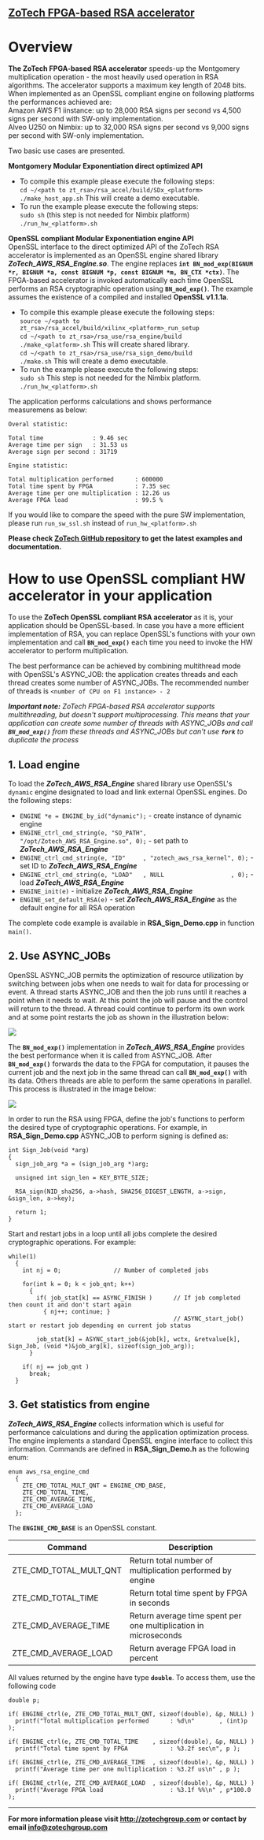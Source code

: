 ## **[ZoTech FPGA-based RSA accelerator](http://zotechgroup.com/)** ##

# Overview #
**The ZoTech FPGA-based RSA accelerator** speeds-up the Montgomery multiplication operation - the most heavily used operation in RSA algorithms. The accelerator supports a maximum key length of 2048 bits. When implemented as an OpenSSL compliant engine on following platforms the performances achieved are:  
  Amazon AWS F1 iinstance: up to 28,000 RSA signs per second vs 4,500 signs per second with SW-only implementation.  
  Alveo U250 on Nimbix:    up to 32,000 RSA signs per second vs 9,000 signs per second with SW-only implementation.  

Two basic use cases are presented.
  
**Montgomery Modular Exponentiation direct optimized API**  
* To compile this example please execute the following steps:  
  `cd ~/<path to zt_rsa>/rsa_accel/build/SDx_<platform>`  
  `./make_host_app.sh` This will create a demo executable.  
* To run the example please execute the following steps:  
  `sudo sh` (this step is not needed for Nimbix platform)  
  `./run_hw_<platform>.sh`


**OpenSSL compliant Modular Exponentiation engine API**  
OpenSSL interface to the direct optimized API of the ZoTech RSA accelerator is implemented as an OpenSSL engine shared library **_ZoTech_AWS_RSA_Engine.so_**. The engine replaces **`int BN_mod_exp(BIGNUM *r, BIGNUM *a, const BIGNUM *p, const BIGNUM *m, BN_CTX *ctx)`**. The FPGA-based accelerator is invoked automatically each time OpenSSL performs an RSA cryptographic operation using **`BN_mod_exp()`**. The example assumes the existence of a compiled and installed **OpenSSL v1.1.1a**.
* To compile this example please execute the following steps:  
  `source ~/<path to zt_rsa>/rsa_accel/build/xilinx_<platform>_run_setup`  
  `cd ~/<path to zt_rsa>/rsa_use/rsa_engine/build`  
  `./make_<platform>.sh` This will create shared library.  
  `cd ~/<path to zt_rsa>/rsa_use/rsa_sign_demo/build`  
  `./make.sh` This will create a demo executable.  
* To run the example please execute the following steps:  
  `sudo sh` This step is not needed for the Nimbix platform.  
  `./run_hw_<platform>.sh`

The application performs calculations and shows performance measuremens as below:

    Overal statistic:
    
    Total time              : 9.46 sec
    Average time per sign   : 31.53 us
    Average sign per second : 31719
    
    Engine statistic:

    Total multiplication performed      : 600000
    Total time spent by FPGA            : 7.35 sec
    Average time per one multiplication : 12.26 us
    Average FPGA load                   : 99.5 %

If you would like to compare the speed with the pure SW implementation, please run `run_sw_ssl.sh` instead of `run_hw_<platform>.sh`

**Please check [ZoTech GitHub repository](https://github.com/ZoTechGroup/zt_rsa "ZoTech GitHub repository") to get the latest examples and documentation.**

# How to use OpenSSL compliant HW accelerator in your application #

To use the **ZoTech OpenSSL compliant RSA accelerator** as it is, your application should be OpenSSL-based. In case you have a more efficient implementation of RSA, you can replace OpenSSL's functions with your own implementation and call **`BN_mod_exp()`** each time you need to invoke the HW accelerator to perform multiplication.

The best performance can be achieved by combining multithread mode with OpenSSL's ASYNC_JOB: the application creates threads and each thread creates some number of ASYNC_JOBs. The recommended number of threads is `<number of CPU on F1 instance> - 2`

**_Important note:_** *ZoTech FPGA-based RSA accelerator supports multithreading, but doesn't support multiprocessing. This means that your application can create some number of threads with ASYNC_JOBs and call **`BN_mod_exp()`** from these threads and ASYNC_JOBs but can't use **`fork`** to duplicate the process*

## 1. Load engine ##

To load the **_ZoTech_AWS_RSA_Engine_** shared library use OpenSSL's `dynamic` engine designated to load and link external OpenSSL engines. Do the following steps:

* `ENGINE *e = ENGINE_by_id("dynamic");` - create instance of dynamic engine 
* `ENGINE_ctrl_cmd_string(e, "SO_PATH", "/opt/Zotech_AWS_RSA_Engine.so", 0);` - set path to **_ZoTech_AWS_RSA_Engine_**
* `ENGINE_ctrl_cmd_string(e, "ID"     , "zotech_aws_rsa_kernel", 0);` - set ID to **_ZoTech_AWS_RSA_Engine_**
* `ENGINE_ctrl_cmd_string(e, "LOAD"   , NULL                   , 0);` - load **_ZoTech_AWS_RSA_Engine_**
* `ENGINE_init(e)` - initialize **_ZoTech_AWS_RSA_Engine_**
* `ENGINE_set_default_RSA(e)` - set **_ZoTech_AWS_RSA_Engine_** as the default engine for all RSA operation

The complete code example is available in **RSA_Sign_Demo.cpp** in function `main()`.

## 2. Use ASYNC_JOBs ##

OpenSSL ASYNC_JOB permits the optimization of resource utilization by switching between jobs when one needs to wait for data for processing or event. A thread starts ASYNC_JOB and then the job runs until it reaches a point when it needs to wait. At this point the job will pause and the control will return to the thread. A thread could continue to perform its own work and at some point restarts the job as shown in the illustration below:

![](Async_Job.png)

The **`BN_mod_exp()`** implementation in **_ZoTech_AWS_RSA_Engine_** provides the best performance when it is called from ASYNC_JOB. After **`BN_mod_exp()`** forwards the data to the FPGA for computation, it pauses the current job and the next job in the same thread can call **`BN_mod_exp()`** with its data. Others threads are able to perform the same operations in parallel. This process is illustrated in the image below:

![](FPGA.png)

In order to run the RSA using FPGA, define the job's functions to perform the desired type of cryptographic operations. For example, in **RSA_Sign_Demo.cpp** ASYNC_JOB to perform signing is defined as:

    int Sign_Job(void *arg)
    {
      sign_job_arg *a = (sign_job_arg *)arg;
    
      unsigned int sign_len = KEY_BYTE_SIZE;
    
      RSA_sign(NID_sha256, a->hash, SHA256_DIGEST_LENGTH, a->sign,  &sign_len, a->key);
    
      return 1;
    }
    

Start and restart jobs in a loop until all jobs complete the desired cryptographic operations. For example:



    while(1)
      {
        int nj = 0;               // Number of completed jobs

        for(int k = 0; k < job_qnt; k++)
          {
            if( job_stat[k] == ASYNC_FINISH )      // If job completed then count it and don't start again
              { nj++; continue; }
                                                   // ASYNC_start_job() start or restart job depending on current job status

            job_stat[k] = ASYNC_start_job(&job[k], wctx, &retvalue[k], Sign_Job, (void *)&job_arg[k], sizeof(sign_job_arg));
          }

        if( nj == job_qnt )
          break;
      }

## 3. Get statistics from engine ##

**_ZoTech_AWS_RSA_Engine_** collects information which is useful for performance calculations and during the application optimization process. The engine implements a standard OpenSSL engine interface to collect this information. Commands are defined in **RSA_Sign_Demo.h** as the following enum:

    enum aws_rsa_engine_cmd
      {
        ZTE_CMD_TOTAL_MULT_QNT = ENGINE_CMD_BASE,
        ZTE_CMD_TOTAL_TIME,
        ZTE_CMD_AVERAGE_TIME,
        ZTE_CMD_AVERAGE_LOAD
      };

The **`ENGINE_CMD_BASE`** is an OpenSSL constant.

| Command | Description |
|-|-|
|ZTE_CMD_TOTAL_MULT_QNT| Return total number of multiplication performed by engine|
|ZTE_CMD_TOTAL_TIME| Return total time spent by FPGA in seconds|
|ZTE_CMD_AVERAGE_TIME| Return average time spent per one multiplication in microseconds |
|ZTE_CMD_AVERAGE_LOAD| Return average FPGA load in percent|

All values returned by the engine have type **`double`**. To access them, use the following code

    double p;

    if( ENGINE_ctrl(e, ZTE_CMD_TOTAL_MULT_QNT, sizeof(double), &p, NULL) )  
      printf("Total multiplication performed      : %d\n"       , (int)p );

    if( ENGINE_ctrl(e, ZTE_CMD_TOTAL_TIME    , sizeof(double), &p, NULL) )  
      printf("Total time spent by FPGA            : %3.2f sec\n", p );

    if( ENGINE_ctrl(e, ZTE_CMD_AVERAGE_TIME  , sizeof(double), &p, NULL) )  
      printf("Average time per one multiplication : %3.2f us\n" , p );

    if( ENGINE_ctrl(e, ZTE_CMD_AVERAGE_LOAD  , sizeof(double), &p, NULL) )
      printf("Average FPGA load                   : %3.1f %%\n" , p*100.0 );

-------------------

**For more information please visit <http://zotechgroup.com>
or contact by email <info@zotechgroup.com>**
